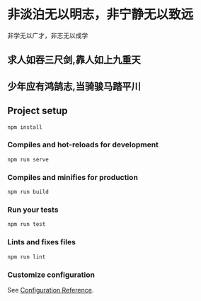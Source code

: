 # 非淡泊无以明志，非宁静无以致远
非学无以广才，非志无以成学

## 求人如吞三尺剑,靠人如上九重天
 
## 少年应有鸿鹄志,当骑骏马踏平川
## Project setup
```
npm install
```
### Compiles and hot-reloads for development
```
npm run serve
```
### Compiles and minifies for production
```
npm run build
```
### Run your tests
```
npm run test
```
### Lints and fixes files
```
npm run lint
```
### Customize configuration
See [Configuration Reference](https://cli.vuejs.org/config/).
